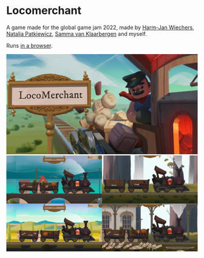 # Locomerchant
A game made for the global game jam 2022, made by [Harm-Jan Wiechers](http://3xblast.com/3xblast.com/), [Natalia Patkiewicz](https://www.artstation.com/npatkiewicz), [Samma van Klaarbergen](https://www.artstation.com/samma) and myself.

Runs [in a browser](https://jobtalle.itch.io/locomerchant).

[![alt text](preview.jpg "Locomerchant")](https://jobtalle.com/locomerchant/)
[![alt text](screenshots.jpg "Screenshots")](https://jobtalle.com/locomerchant/)
